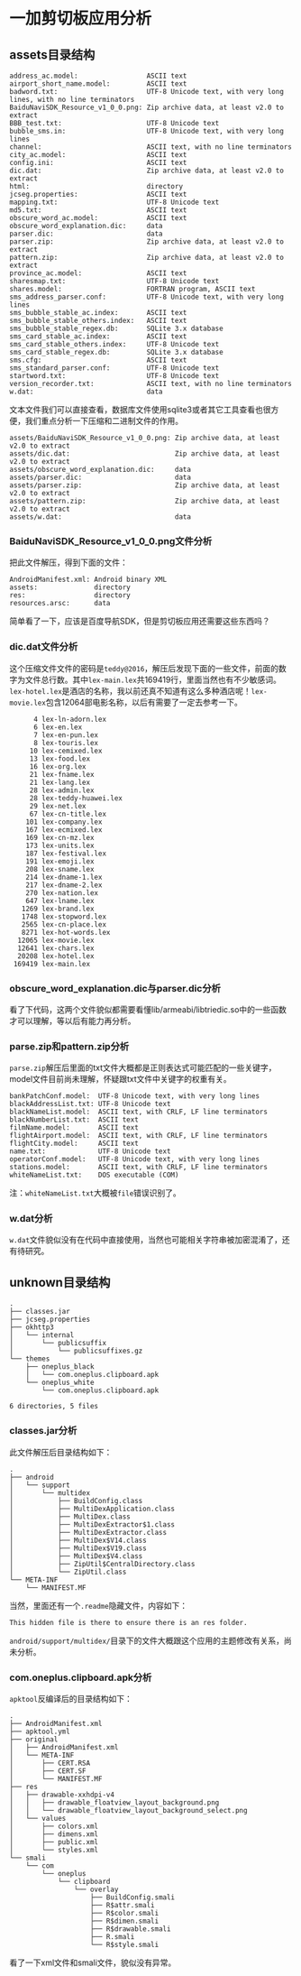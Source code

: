 # 一加剪切板应用分析

## assets目录结构

```
address_ac.model:                 ASCII text
airport_short_name.model:         ASCII text
badword.txt:                      UTF-8 Unicode text, with very long lines, with no line terminators
BaiduNaviSDK_Resource_v1_0_0.png: Zip archive data, at least v2.0 to extract
BBB_test.txt:                     UTF-8 Unicode text
bubble_sms.in:                    UTF-8 Unicode text, with very long lines
channel:                          ASCII text, with no line terminators
city_ac.model:                    ASCII text
config.ini:                       ASCII text
dic.dat:                          Zip archive data, at least v2.0 to extract
html:                             directory
jcseg.properties:                 ASCII text
mapping.txt:                      UTF-8 Unicode text
md5.txt:                          ASCII text
obscure_word_ac.model:            ASCII text
obscure_word_explanation.dic:     data
parser.dic:                       data
parser.zip:                       Zip archive data, at least v2.0 to extract
pattern.zip:                      Zip archive data, at least v2.0 to extract
province_ac.model:                ASCII text
sharesmap.txt:                    UTF-8 Unicode text
shares.model:                     FORTRAN program, ASCII text
sms_address_parser.conf:          UTF-8 Unicode text, with very long lines
sms_bubble_stable_ac.index:       ASCII text
sms_bubble_stable_others.index:   ASCII text
sms_bubble_stable_regex.db:       SQLite 3.x database
sms_card_stable_ac.index:         ASCII text
sms_card_stable_others.index:     UTF-8 Unicode text
sms_card_stable_regex.db:         SQLite 3.x database
sms.cfg:                          ASCII text
sms_standard_parser.conf:         UTF-8 Unicode text
startword.txt:                    UTF-8 Unicode text
version_recorder.txt:             ASCII text, with no line terminators
w.dat:                            data
```

文本文件我们可以直接查看，数据库文件使用sqlite3或者其它工具查看也很方便，我们重点分析一下压缩和二进制文件的作用。

```
assets/BaiduNaviSDK_Resource_v1_0_0.png: Zip archive data, at least v2.0 to extract
assets/dic.dat:                          Zip archive data, at least v2.0 to extract
assets/obscure_word_explanation.dic:     data
assets/parser.dic:                       data
assets/parser.zip:                       Zip archive data, at least v2.0 to extract
assets/pattern.zip:                      Zip archive data, at least v2.0 to extract
assets/w.dat:                            data
```

### BaiduNaviSDK_Resource_v1_0_0.png文件分析

把此文件解压，得到下面的文件：

```
AndroidManifest.xml: Android binary XML
assets:              directory
res:                 directory
resources.arsc:      data
```

简单看了一下，应该是百度导航SDK，但是剪切板应用还需要这些东西吗？

### dic.dat文件分析

这个压缩文件文件的密码是`teddy@2016`，解压后发现下面的一些文件，前面的数字为文件总行数。其中`lex-main.lex`共169419行，里面当然也有不少敏感词。`lex-hotel.lex`是酒店的名称，我以前还真不知道有这么多种酒店呢！`lex-movie.lex`包含12064部电影名称，以后有需要了一定去参考一下。


```
      4 lex-ln-adorn.lex
      6 lex-en.lex
      7 lex-en-pun.lex
      8 lex-touris.lex
     10 lex-cemixed.lex
     13 lex-food.lex
     16 lex-org.lex
     21 lex-fname.lex
     21 lex-lang.lex
     28 lex-admin.lex
     28 lex-teddy-huawei.lex
     29 lex-net.lex
     67 lex-cn-title.lex
    101 lex-company.lex
    167 lex-ecmixed.lex
    169 lex-cn-mz.lex
    173 lex-units.lex
    187 lex-festival.lex
    191 lex-emoji.lex
    208 lex-sname.lex
    214 lex-dname-1.lex
    217 lex-dname-2.lex
    270 lex-nation.lex
    647 lex-lname.lex
   1269 lex-brand.lex
   1748 lex-stopword.lex
   2565 lex-cn-place.lex
   8271 lex-hot-words.lex
  12065 lex-movie.lex
  12641 lex-chars.lex
  20208 lex-hotel.lex
 169419 lex-main.lex
```

### obscure_word_explanation.dic与parser.dic分析

看了下代码，这两个文件貌似都需要看懂lib/armeabi/libtriedic.so中的一些函数才可以理解，等以后有能力再分析。

### parse.zip和pattern.zip分析

`parse.zip`解压后里面的txt文件大概都是正则表达式可能匹配的一些关键字，model文件目前尚未理解，怀疑跟txt文件中关键字的权重有关。

```
bankPatchConf.model:  UTF-8 Unicode text, with very long lines
blackAddressList.txt: UTF-8 Unicode text
blackNameList.model:  ASCII text, with CRLF, LF line terminators
blackNumberList.txt:  ASCII text
filmName.model:       ASCII text
flightAirport.model:  ASCII text, with CRLF, LF line terminators
flightCity.model:     ASCII text
name.txt:             UTF-8 Unicode text
operatorConf.model:   UTF-8 Unicode text, with very long lines
stations.model:       ASCII text, with CRLF, LF line terminators
whiteNameList.txt:    DOS executable (COM)
```

注：`whiteNameList.txt`大概被`file`错误识别了。

### w.dat分析

`w.dat`文件貌似没有在代码中直接使用，当然也可能相关字符串被加密混淆了，还有待研究。


## unknown目录结构

```
.
├── classes.jar
├── jcseg.properties
├── okhttp3
│   └── internal
│       └── publicsuffix
│           └── publicsuffixes.gz
└── themes
    ├── oneplus_black
    │   └── com.oneplus.clipboard.apk
    └── oneplus_white
        └── com.oneplus.clipboard.apk

6 directories, 5 files
```

### classes.jar分析

此文件解压后目录结构如下：


```
.
├── android
│   └── support
│       └── multidex
│           ├── BuildConfig.class
│           ├── MultiDexApplication.class
│           ├── MultiDex.class
│           ├── MultiDexExtractor$1.class
│           ├── MultiDexExtractor.class
│           ├── MultiDex$V14.class
│           ├── MultiDex$V19.class
│           ├── MultiDex$V4.class
│           ├── ZipUtil$CentralDirectory.class
│           └── ZipUtil.class
└── META-INF
    └── MANIFEST.MF
```

当然，里面还有一个`.readme`隐藏文件，内容如下：

```
This hidden file is there to ensure there is an res folder.
```

`android/support/multidex/`目录下的文件大概跟这个应用的主题修改有关系，尚未分析。

### com.oneplus.clipboard.apk分析

`apktool`反编译后的目录结构如下：

```
.
├── AndroidManifest.xml
├── apktool.yml
├── original
│   ├── AndroidManifest.xml
│   └── META-INF
│       ├── CERT.RSA
│       ├── CERT.SF
│       └── MANIFEST.MF
├── res
│   ├── drawable-xxhdpi-v4
│   │   ├── drawable_floatview_layout_background.png
│   │   └── drawable_floatview_layout_background_select.png
│   └── values
│       ├── colors.xml
│       ├── dimens.xml
│       ├── public.xml
│       └── styles.xml
└── smali
    └── com
        └── oneplus
            └── clipboard
                └── overlay
                    ├── BuildConfig.smali
                    ├── R$attr.smali
                    ├── R$color.smali
                    ├── R$dimen.smali
                    ├── R$drawable.smali
                    ├── R.smali
                    └── R$style.smali
```

看了一下xml文件和smali文件，貌似没有异常。


